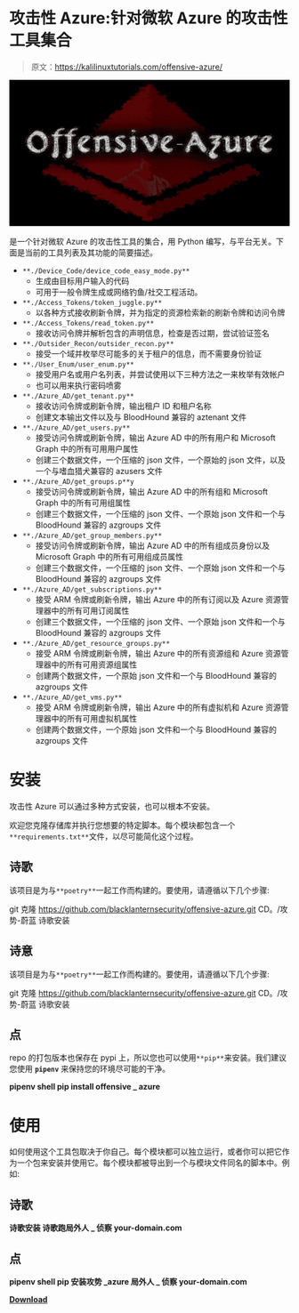 # 攻击性 Azure:针对微软 Azure 的攻击性工具集合

> 原文：<https://kalilinuxtutorials.com/offensive-azure/>

[![](img//4b4c88ae623504489a931edda521434b.png)](https://blogger.googleusercontent.com/img/b/R29vZ2xl/AVvXsEjL7BpCi1Ic2At8CsSSOaJsMJek_UBsZP_qDPZ0uQEb3o5ekbCDwB68JkOdTZyvHxrWFE48Zg2L5nYyuImQT-9mMHl0VbpcG8vCGCv_UuvLTvqlB_7YC1XM06WHgLDLOzWvMvDY6W3dCWCYJweZl61xjZzs5ZZ_nlp-6QHD8tNFFWm03Q73Ba0x7Zcz/s728/160513484-cb70370c-9fce-48d1-84ec-8b9ea3cf8e5a%20(1).png)

是一个针对微软 Azure 的攻击性工具的集合，用 Python 编写，与平台无关。下面是当前的工具列表及其功能的简要描述。

*   `**./Device_Code/device_code_easy_mode.py**`
    *   生成由目标用户输入的代码
    *   可用于一般令牌生成或网络钓鱼/社交工程活动。
*   `**./Access_Tokens/token_juggle.py**`
    *   以各种方式接收刷新令牌，并为指定的资源检索新的刷新令牌和访问令牌
*   `**./Access_Tokens/read_token.py**`
    *   接收访问令牌并解析包含的声明信息，检查是否过期，尝试验证签名
*   `**./Outsider_Recon/outsider_recon.py**`
    *   接受一个域并枚举尽可能多的关于租户的信息，而不需要身份验证
*   `**./User_Enum/user_enum.py**`
    *   接受用户名或用户名列表，并尝试使用以下三种方法之一来枚举有效帐户
    *   也可以用来执行密码喷雾
*   `**./Azure_AD/get_tenant.py**`
    *   接收访问令牌或刷新令牌，输出租户 ID 和租户名称
    *   创建文本输出文件以及与 BloodHound 兼容的 aztenant 文件
*   `**./Azure_AD/get_users.py**`
    *   接受访问令牌或刷新令牌，输出 Azure AD 中的所有用户和 Microsoft Graph 中的所有可用用户属性
    *   创建三个数据文件，一个压缩的 json 文件，一个原始的 json 文件，以及一个与嗜血猎犬兼容的 azusers 文件
*   `**./Azure_AD/get_groups.p**y`
    *   接受访问令牌或刷新令牌，输出 Azure AD 中的所有组和 Microsoft Graph 中的所有可用组属性
    *   创建三个数据文件，一个压缩的 json 文件、一个原始 json 文件和一个与 BloodHound 兼容的 azgroups 文件
*   `**./Azure_AD/get_group_members.py**`
    *   接受访问令牌或刷新令牌，输出 Azure AD 中的所有组成员身份以及 Microsoft Graph 中的所有可用组成员属性
    *   创建三个数据文件，一个压缩的 json 文件、一个原始 json 文件和一个与 BloodHound 兼容的 azgroups 文件
*   `**./Azure_AD/get_subscriptions.py**`
    *   接受 ARM 令牌或刷新令牌，输出 Azure 中的所有订阅以及 Azure 资源管理器中的所有可用订阅属性
    *   创建三个数据文件，一个压缩的 json 文件、一个原始 json 文件和一个与 BloodHound 兼容的 azgroups 文件
*   `**./Azure_AD/get_resource_groups.py**`
    *   接受 ARM 令牌或刷新令牌，输出 Azure 中的所有资源组和 Azure 资源管理器中的所有可用资源组属性
    *   创建两个数据文件，一个原始 json 文件和一个与 BloodHound 兼容的 azgroups 文件
*   `**./Azure_AD/get_vms.py**`
    *   接受 ARM 令牌或刷新令牌，输出 Azure 中的所有虚拟机和 Azure 资源管理器中的所有可用虚拟机属性
    *   创建两个数据文件，一个原始 json 文件和一个与 BloodHound 兼容的 azgroups 文件

# 安装

攻击性 Azure 可以通过多种方式安装，也可以根本不安装。

欢迎您克隆存储库并执行您想要的特定脚本。每个模块都包含一个`**requirements.txt**`文件，以尽可能简化这个过程。

## 诗歌

该项目是为与`**poetry**`一起工作而构建的。要使用，请遵循以下几个步骤:

git 克隆 https://github.com/blacklanternsecurity/offensive-azure.git
CD。/攻势-蔚蓝
诗歌安装

## 诗意

该项目是为与`**poetry**`一起工作而构建的。要使用，请遵循以下几个步骤:

git 克隆 https://github.com/blacklanternsecurity/offensive-azure.git
CD。/攻势-蔚蓝
诗歌安装

## 点

repo 的打包版本也保存在 pypi 上，所以您也可以使用`**pip**`来安装。我们建议您使用 **`pipenv`** 来保持您的环境尽可能的干净。

**pipenv shell
pip install offensive _ azure**

# 使用

如何使用这个工具包取决于你自己。每个模块都可以独立运行，或者你可以把它作为一个包来安装并使用它。每个模块都被导出到一个与模块文件同名的脚本中。例如:

## 诗歌

**诗歌安装
诗歌跑局外人 _ 侦察 your-domain.com**

## 点

**pipenv shell
pip 安装攻势 _azure
局外人 _ 侦察 your-domain.com**

[**Download**](https://github.com/blacklanternsecurity/offensive-azure)